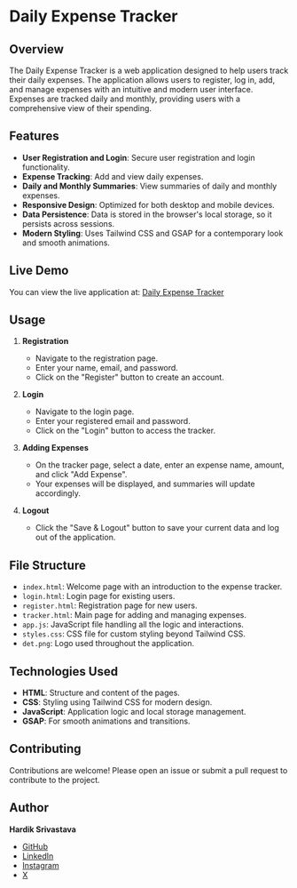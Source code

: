 # Daily Expense Tracker

## Overview

The Daily Expense Tracker is a web application designed to help users track their daily expenses. The application allows users to register, log in, add, and manage expenses with an intuitive and modern user interface. Expenses are tracked daily and monthly, providing users with a comprehensive view of their spending.

## Features

- **User Registration and Login**: Secure user registration and login functionality.
- **Expense Tracking**: Add and view daily expenses.
- **Daily and Monthly Summaries**: View summaries of daily and monthly expenses.
- **Responsive Design**: Optimized for both desktop and mobile devices.
- **Data Persistence**: Data is stored in the browser's local storage, so it persists across sessions.
- **Modern Styling**: Uses Tailwind CSS and GSAP for a contemporary look and smooth animations.

## Live Demo

You can view the live application at: [Daily Expense Tracker](https://daily-expense-tracker-roan.vercel.app/)

## Usage

1. **Registration**

   - Navigate to the registration page.
   - Enter your name, email, and password.
   - Click on the "Register" button to create an account.

2. **Login**

   - Navigate to the login page.
   - Enter your registered email and password.
   - Click on the "Login" button to access the tracker.

3. **Adding Expenses**

   - On the tracker page, select a date, enter an expense name, amount, and click "Add Expense".
   - Your expenses will be displayed, and summaries will update accordingly.

4. **Logout**

   - Click the "Save & Logout" button to save your current data and log out of the application.

## File Structure

- `index.html`: Welcome page with an introduction to the expense tracker.
- `login.html`: Login page for existing users.
- `register.html`: Registration page for new users.
- `tracker.html`: Main page for adding and managing expenses.
- `app.js`: JavaScript file handling all the logic and interactions.
- `styles.css`: CSS file for custom styling beyond Tailwind CSS.
- `det.png`: Logo used throughout the application.

## Technologies Used

- **HTML**: Structure and content of the pages.
- **CSS**: Styling using Tailwind CSS for modern design.
- **JavaScript**: Application logic and local storage management.
- **GSAP**: For smooth animations and transitions.

## Contributing

Contributions are welcome! Please open an issue or submit a pull request to contribute to the project.

## Author

**Hardik Srivastava**

- [GitHub](https://github.com/hardiksrivastavaa)
- [LinkedIn](https://linkedin.com/in/hardiksrivastavaa)
- [Instagram](https://instagram.com/yourprofile)
- [X](https://x.com/@hardikfgp)

